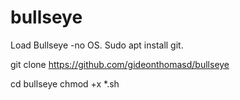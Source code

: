 # bullseye

Load Bullseye -no OS.  Sudo apt install git.

git clone https://github.com/gideonthomasd/bullseye

cd bullseye
chmod +x *.sh
